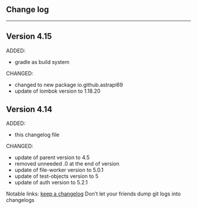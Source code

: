 ## Change log
----------------------

Version 4.15
-------------

ADDED:

- gradle as build system

CHANGED:

- changed to new package io.github.astrapi69
- update of lombok version to 1.18.20

Version 4.14
-------------

ADDED:
 
- this changelog file

CHANGED:

- update of parent version to 4.5
- removed unneeded .0 at the end of version
- update of file-worker version to 5.0.1
- update of test-objects version to 5
- update of auth version to 5.2.1

Notable links:
[keep a changelog](http://keepachangelog.com/en/1.0.0/) Don’t let your friends dump git logs into changelogs
